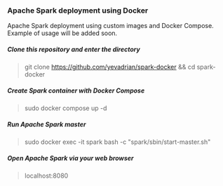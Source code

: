 ### Apache Spark deployment using Docker

Apache Spark deployment using custom images and Docker Compose. Example of usage will be added soon.

##### Clone this repository and enter the directory
> git clone https://github.com/yevadrian/spark-docker && cd spark-docker

##### Create Spark container with Docker Compose
> sudo docker compose up -d

##### Run Apache Spark master
> sudo docker exec -it spark bash -c "spark/sbin/start-master.sh"

##### Open Apache Spark via your web browser
> localhost:8080

